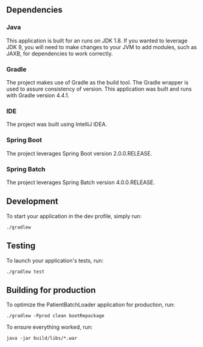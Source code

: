 ## Dependencies

### Java

This application is built for an runs on JDK 1.8. If you wanted to leverage JDK 9, you will need to make changes to your JVM to add modules, such as JAXB, for dependencies to work correctly. 

### Gradle

The project makes use of Gradle as the build tool. The Gradle wrapper is used to assure consistency of version. This application was built and runs with Gradle version 4.4.1.

### IDE

The project was built using IntelliJ IDEA.

### Spring Boot

The project leverages Spring Boot version 2.0.0.RELEASE. 

### Spring Batch

The project leverages Spring Batch version 4.0.0.RELEASE.

## Development

To start your application in the dev profile, simply run:

    ./gradlew

## Testing

To launch your application's tests, run:

    ./gradlew test

## Building for production

To optimize the PatientBatchLoader application for production, run:

    ./gradlew -Pprod clean bootRepackage

To ensure everything worked, run:

    java -jar build/libs/*.war
